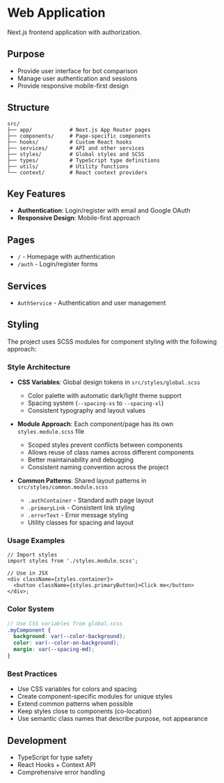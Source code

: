 # Web Application

Next.js frontend application with authorization.

## Purpose

- Provide user interface for bot comparison
- Manage user authentication and sessions
- Provide responsive mobile-first design

## Structure

```
src/
├── app/            # Next.js App Router pages
├── components/     # Page-specific components
├── hooks/          # Custom React hooks
├── services/       # API and other services
├── styles/         # Global styles and SCSS
├── types/          # TypeScript type definitions
├── utils/          # Utility functions
└── context/        # React context providers
```

## Key Features

- **Authentication**: Login/register with email and Google OAuth
- **Responsive Design**: Mobile-first approach

## Pages

- `/` - Homepage with authentication
- `/auth` - Login/register forms

## Services

- `AuthService` - Authentication and user management

## Styling

The project uses SCSS modules for component styling with the following approach:

### Style Architecture

- **CSS Variables**: Global design tokens in `src/styles/global.scss`
  - Color palette with automatic dark/light theme support
  - Spacing system (`--spacing-xs` to `--spacing-xl`)
  - Consistent typography and layout values

- **Module Approach**: Each component/page has its own `styles.module.scss` file
  - Scoped styles prevent conflicts between components
  - Allows reuse of class names across different components
  - Better maintainability and debugging
  - Consistent naming convention across the project

- **Common Patterns**: Shared layout patterns in `src/styles/common.module.scss`
  - `.authContainer` - Standard auth page layout
  - `.primaryLink` - Consistent link styling
  - `.errorText` - Error message styling
  - Utility classes for spacing and layout

### Usage Examples

```tsx
// Import styles
import styles from './styles.module.scss';

// Use in JSX
<div className={styles.container}>
  <button className={styles.primaryButton}>Click me</button>
</div>;
```

### Color System

```scss
// Use CSS variables from global.scss
.myComponent {
  background: var(--color-background);
  color: var(--color-on-background);
  margin: var(--spacing-md);
}
```

### Best Practices

- Use CSS variables for colors and spacing
- Create component-specific modules for unique styles
- Extend common patterns when possible
- Keep styles close to components (co-location)
- Use semantic class names that describe purpose, not appearance

## Development

- TypeScript for type safety
- React Hooks + Context API
- Comprehensive error handling
